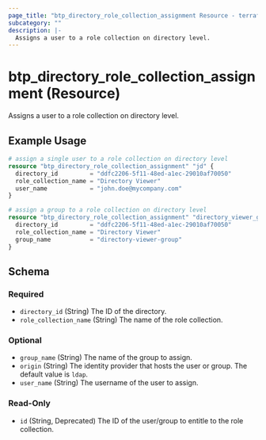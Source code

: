 ```yaml
---
page_title: "btp_directory_role_collection_assignment Resource - terraform-provider-btp"
subcategory: ""
description: |-
  Assigns a user to a role collection on directory level.
---
```


# btp_directory_role_collection_assignment (Resource)

Assigns a user to a role collection on directory level.

## Example Usage

```terraform
# assign a single user to a role collection on directory level
resource "btp_directory_role_collection_assignment" "jd" {
  directory_id         = "ddfc2206-5f11-48ed-a1ec-29010af70050"
  role_collection_name = "Directory Viewer"
  user_name            = "john.doe@mycompany.com"
}

# assign a group to a role collection on directory level
resource "btp_directory_role_collection_assignment" "directory_viewer_group" {
  directory_id         = "ddfc2206-5f11-48ed-a1ec-29010af70050"
  role_collection_name = "Directory Viewer"
  group_name           = "directory-viewer-group"
}
```

<!-- schema generated by tfplugindocs -->
## Schema

### Required

- `directory_id` (String) The ID of the directory.
- `role_collection_name` (String) The name of the role collection.

### Optional

- `group_name` (String) The name of the group to assign.
- `origin` (String) The identity provider that hosts the user or group. The default value is `ldap`.
- `user_name` (String) The username of the user to assign.

### Read-Only

- `id` (String, Deprecated) The ID of the user/group to entitle to the role collection.


